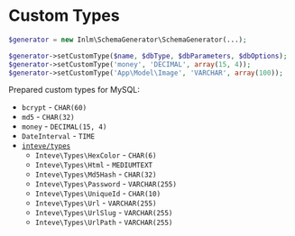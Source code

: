 
# Custom Types

```php
$generator = new Inlm\SchemaGenerator\SchemaGenerator(...);

$generator->setCustomType($name, $dbType, $dbParameters, $dbOptions);
$generator->setCustomType('money', 'DECIMAL', array(15, 4));
$generator->setCustomType('App\Model\Image', 'VARCHAR', array(100));
```

Prepared custom types for MySQL:

- `bcrypt` - `CHAR(60)`
- `md5` - `CHAR(32)`
- `money` - `DECIMAL(15, 4)`
- `DateInterval` - `TIME`
- [`inteve/types`](https://github.com/inteve/types)
	- `Inteve\Types\HexColor` - `CHAR(6)`
	- `Inteve\Types\Html` - `MEDIUMTEXT`
	- `Inteve\Types\Md5Hash` - `CHAR(32)`
	- `Inteve\Types\Password` - `VARCHAR(255)`
	- `Inteve\Types\UniqueId` - `CHAR(10)`
	- `Inteve\Types\Url` - `VARCHAR(255)`
	- `Inteve\Types\UrlSlug` - `VARCHAR(255)`
	- `Inteve\Types\UrlPath` - `VARCHAR(255)`
